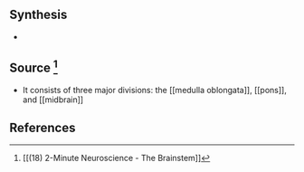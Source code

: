 ## Synthesis
- 
## Source [^1]
- It consists of three major divisions: the [[medulla oblongata]], [[pons]], and [[midbrain]]
## References

[^1]: [[(18) 2-Minute Neuroscience - The Brainstem]]